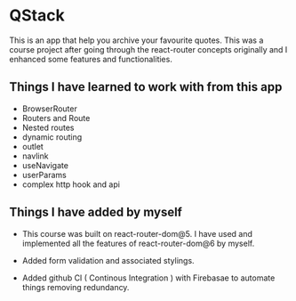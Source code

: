 # QStack 

This is an app that help you archive your favourite quotes. This was a course project after going through the react-router concepts originally and I enhanced some features and functionalities.

## Things I have learned to work with from this app

- BrowserRouter
- Routers and Route
- Nested routes
- dynamic routing
- outlet
- navlink
- useNavigate
- userParams
- complex http hook and api


## Things I have added by myself

- This course was built on react-router-dom@5. I have used and implemented all the features of react-router-dom@6 by myself.

- Added form validation and associated stylings.

- Added github CI ( Continous Integration ) with Firebasae to automate things removing redundancy.

